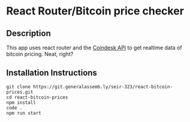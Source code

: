 # React Router/Bitcoin price checker 

## Description
This app uses react router and the [Coindesk API](https://www.coindesk.com/api/) to get realtime data of bitcoin pricing. Neat, right?

## Installation Instructions

```
git clone https://git.generalassemb.ly/seir-323/react-bitcoin-prices.git
cd react-bitcoin-prices
npm install
code .
npm run start
```
